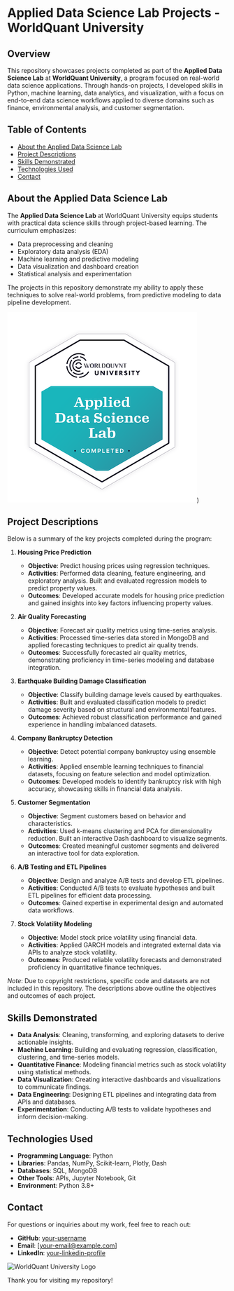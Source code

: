 # Applied Data Science Lab Projects - WorldQuant University

## Overview
This repository showcases projects completed as part of the **Applied Data Science Lab** at **WorldQuant University**, a program focused on real-world data science applications. Through hands-on projects, I developed skills in Python, machine learning, data analytics, and visualization, with a focus on end-to-end data science workflows applied to diverse domains such as finance, environmental analysis, and customer segmentation.

## Table of Contents
- [About the Applied Data Science Lab](#about-the-applied-data-science-lab)
- [Project Descriptions](#project-descriptions)
- [Skills Demonstrated](#skills-demonstrated)
- [Technologies Used](#technologies-used)
- [Contact](#contact)

## About the Applied Data Science Lab
The **Applied Data Science Lab** at WorldQuant University equips students with practical data science skills through project-based learning. The curriculum emphasizes:
- Data preprocessing and cleaning
- Exploratory data analysis (EDA)
- Machine learning and predictive modeling
- Data visualization and dashboard creation
- Statistical analysis and experimentation

The projects in this repository demonstrate my ability to apply these techniques to solve real-world problems, from predictive modeling to data pipeline development.

![Applied Data Science Lab - Completed Badge](https://github.com/TimotheeNkwar/Applied-Data-Science-Lab/blob/main/applied-data-science-lab.2.png))

## Project Descriptions
Below is a summary of the key projects completed during the program:

1. **Housing Price Prediction**
   - **Objective**: Predict housing prices using regression techniques.
   - **Activities**: Performed data cleaning, feature engineering, and exploratory analysis. Built and evaluated regression models to predict property values.
   - **Outcomes**: Developed accurate models for housing price prediction and gained insights into key factors influencing property values.

2. **Air Quality Forecasting**
   - **Objective**: Forecast air quality metrics using time-series analysis.
   - **Activities**: Processed time-series data stored in MongoDB and applied forecasting techniques to predict air quality trends.
   - **Outcomes**: Successfully forecasted air quality metrics, demonstrating proficiency in time-series modeling and database integration.

3. **Earthquake Building Damage Classification**
   - **Objective**: Classify building damage levels caused by earthquakes.
   - **Activities**: Built and evaluated classification models to predict damage severity based on structural and environmental features.
   - **Outcomes**: Achieved robust classification performance and gained experience in handling imbalanced datasets.

4. **Company Bankruptcy Detection**
   - **Objective**: Detect potential company bankruptcy using ensemble learning.
   - **Activities**: Applied ensemble learning techniques to financial datasets, focusing on feature selection and model optimization.
   - **Outcomes**: Developed models to identify bankruptcy risk with high accuracy, showcasing skills in financial data analysis.

5. **Customer Segmentation**
   - **Objective**: Segment customers based on behavior and characteristics.
   - **Activities**: Used k-means clustering and PCA for dimensionality reduction. Built an interactive Dash dashboard to visualize segments.
   - **Outcomes**: Created meaningful customer segments and delivered an interactive tool for data exploration.

6. **A/B Testing and ETL Pipelines**
   - **Objective**: Design and analyze A/B tests and develop ETL pipelines.
   - **Activities**: Conducted A/B tests to evaluate hypotheses and built ETL pipelines for efficient data processing.
   - **Outcomes**: Gained expertise in experimental design and automated data workflows.

7. **Stock Volatility Modeling**
   - **Objective**: Model stock price volatility using financial data.
   - **Activities**: Applied GARCH models and integrated external data via APIs to analyze stock volatility.
   - **Outcomes**: Produced reliable volatility forecasts and demonstrated proficiency in quantitative finance techniques.

*Note*: Due to copyright restrictions, specific code and datasets are not included in this repository. The descriptions above outline the objectives and outcomes of each project.

## Skills Demonstrated
- **Data Analysis**: Cleaning, transforming, and exploring datasets to derive actionable insights.
- **Machine Learning**: Building and evaluating regression, classification, clustering, and time-series models.
- **Quantitative Finance**: Modeling financial metrics such as stock volatility using statistical methods.
- **Data Visualization**: Creating interactive dashboards and visualizations to communicate findings.
- **Data Engineering**: Designing ETL pipelines and integrating data from APIs and databases.
- **Experimentation**: Conducting A/B tests to validate hypotheses and inform decision-making.

## Technologies Used
- **Programming Language**: Python
- **Libraries**: Pandas, NumPy, Scikit-learn, Plotly, Dash
- **Databases**: SQL, MongoDB
- **Other Tools**: APIs, Jupyter Notebook, Git
- **Environment**: Python 3.8+

## Contact
For questions or inquiries about my work, feel free to reach out:
- **GitHub**: [your-username](https://github.com/your-username)
- **Email**: [your-email@example.com]
- **LinkedIn**: [your-linkedin-profile](https://linkedin.com/in/your-profile)

![WorldQuant University Logo]([attachment://worldquant-university-logo.png](https://media.licdn.com/dms/image/v2/D5612AQE7MtLF83jtzg/article-cover_image-shrink_720_1280/article-cover_image-shrink_720_1280/0/1721098765011?e=2147483647&v=beta&t=Kg_nsVyVa_jU8tvvyOBheQw_Fu_11_OP_F2PICxTkKc))

Thank you for visiting my repository!
